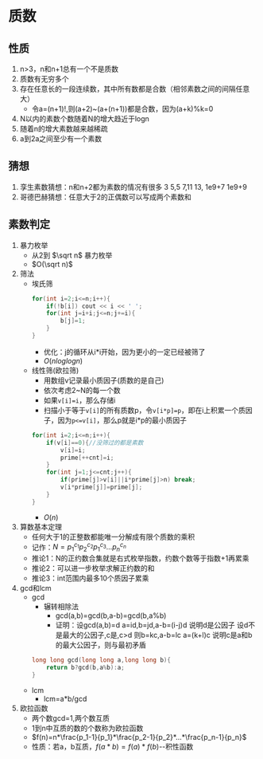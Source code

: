 # 质数
## 性质
1. n>3，n和n+1总有一个不是质数
2. 质数有无穷多个
3. 存在任意长的一段连续数，其中所有数都是合数（相邻素数之间的间隔任意大）
    - 令a=(n+1)!,则(a+2)~(a+(n+1))都是合数，因为(a+k)%k=0
4. N以内的素数个数随着N的增大趋近于logn
5. 随着n的增大素数越来越稀疏
6. a到2a之间至少有一个素数
## 猜想
1. 孪生素数猜想：n和n+2都为素数的情况有很多
    3 5,5 7,11 13, 1e9+7 1e9+9
2. 哥德巴赫猜想：任意大于2的正偶数可以写成两个素数和
## 素数判定
1. 暴力枚举
    - 从2到 $\sqrt n$ 暴力枚举
    - $O(\sqrt n)$ 
2. 筛法
    - 埃氏筛
        ```cpp
        for(int i=2;i<=n;i++){
            if(!b[i]) cout << i << ' ';
            for(int j=i+i;j<=n;j+=i){
                b[j]=1;
            }
        }
        ```
        - 优化：j的循环从i*i开始，因为更小的一定已经被筛了
        - $O(nloglogn)$
    - 线性筛(欧拉筛)
        - 用数组v记录最小质因子(质数的是自己)
        - 依次考虑2~N的每一个数
        - 如果`v[i]=i`，那么存储i
        - 扫描小于等于`v[i]`的所有质数p，令`v[i*p]=p`，即在i上积累一个质因子，因为`p<=v[i]`，那么p就是i\*p的最小质因子
        ```cpp
        for(int i=2;i<=n;i++){
            if(v[i]==0){//没筛过的都是素数
                v[i]=i;
                prime[++cnt]=i;
            }
            for(int j=1;j<=cnt;j++){
                if(prime[j]>v[i]||i*prime[j]>n) break;
                v[i*prime[j]]=prime[j];
            }
        }
        ```
        - $O(n)$
3. 算数基本定理
    - 任何大于1的正整数都能唯一分解成有限个质数的乘积
    - 记作：$N=p_1^{c_1}p_2^{c_2}p_1^{c_3}…p_n^{c_n}$
    - 推论1：N的正约数合集就是右式枚举指数，约数个数等于指数+1再累乘
    - 推论2：可以进一步枚举求解正约数的和
    - 推论3：int范围内最多10个质因子累乘
4. gcd和lcm
    - gcd
        - 辗转相除法
            - gcd(a,b)=gcd(b,a-b)=gcd(b,a%b)
            - 证明：设gcd(a,b)=d
                a=id,b=jd,a-b=(i-j)d
                说明d是公因子
                设d不是最大的公因子,c是,c>d
                则b=kc,a-b=lc
                a=(k+l)c
                说明c是a和b的最大公因子，则与最初矛盾
        ```cpp
        long long gcd(long long a,long long b){
            return b?gcd(b,a%b):a;
        }
        ```
    - lcm
        - lcm=a*b/gcd
5. 欧拉函数
    - 两个数gcd=1,两个数互质
    - 1到n中互质的数的个数称为欧拉函数
    - $f(n)=n*\frac{p_1-1}{p_1}*\frac{p_2-1}{p_2}*…*\frac{p_n-1}{p_n}$
    - 性质：若a，b互质，$f(a*b)=f(a)*f(b)$--积性函数
